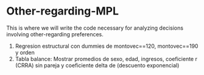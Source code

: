 # Other-regarding-MPL
This is where we will write the code necessary for analyzing decisions involving other-regarding preferences. 
1. Regresion estructural con dummies de montovec==120, montovec==190 y orden
2. Tabla balance: Mostrar promedios de sexo, edad, ingresos, coeficiente r (CRRA) sin pareja y coeficiente delta de (descuento exponencial)
